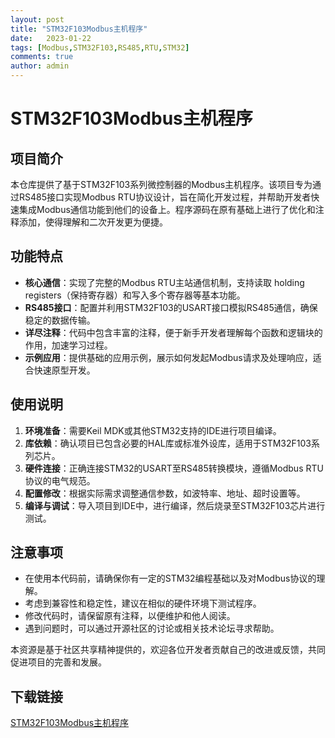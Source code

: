 ```yaml
---
layout: post
title: "STM32F103Modbus主机程序"
date:   2023-01-22
tags: [Modbus,STM32F103,RS485,RTU,STM32]
comments: true
author: admin
---
```

# STM32F103Modbus主机程序

## 项目简介

本仓库提供了基于STM32F103系列微控制器的Modbus主机程序。该项目专为通过RS485接口实现Modbus RTU协议设计，旨在简化开发过程，并帮助开发者快速集成Modbus通信功能到他们的设备上。程序源码在原有基础上进行了优化和注释添加，使得理解和二次开发更为便捷。

## 功能特点

- **核心通信**：实现了完整的Modbus RTU主站通信机制，支持读取 holding registers（保持寄存器）和写入多个寄存器等基本功能。
- **RS485接口**：配置并利用STM32F103的USART接口模拟RS485通信，确保稳定的数据传输。
- **详尽注释**：代码中包含丰富的注释，便于新手开发者理解每个函数和逻辑块的作用，加速学习过程。
- **示例应用**：提供基础的应用示例，展示如何发起Modbus请求及处理响应，适合快速原型开发。

## 使用说明

1. **环境准备**：需要Keil MDK或其他STM32支持的IDE进行项目编译。
2. **库依赖**：确认项目已包含必要的HAL库或标准外设库，适用于STM32F103系列芯片。
3. **硬件连接**：正确连接STM32的USART至RS485转换模块，遵循Modbus RTU协议的电气规范。
4. **配置修改**：根据实际需求调整通信参数，如波特率、地址、超时设置等。
5. **编译与调试**：导入项目到IDE中，进行编译，然后烧录至STM32F103芯片进行测试。

## 注意事项

- 在使用本代码前，请确保你有一定的STM32编程基础以及对Modbus协议的理解。
- 考虑到兼容性和稳定性，建议在相似的硬件环境下测试程序。
- 修改代码时，请保留原有注释，以便维护和他人阅读。
- 遇到问题时，可以通过开源社区的讨论或相关技术论坛寻求帮助。

本资源是基于社区共享精神提供的，欢迎各位开发者贡献自己的改进或反馈，共同促进项目的完善和发展。

## 下载链接

[STM32F103Modbus主机程序](https://pan.quark.cn/s/c555ac6c916a)
